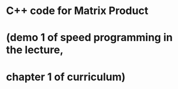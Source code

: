 # C++ code for Matrix Product 
# (demo 1 of speed programming in the lecture, 
# chapter 1 of curriculum)

